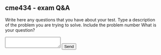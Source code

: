 ## cme434 - exam Q&A

Write here any questions that you have about your test.
Type a description of the problem you are trying to solve. Include the problem number What is your question?
	
   <form		
    action="https://formsubmit.co/fosterc@uic.edu"		
    method="POST"		
  >				
          <textarea name="message"></textarea>		
    <input type="hidden" name="_replyto" value="fosterc@uic.edu">	
    <input type="hidden" name="_next" value="https://fosterc-uic.github.io/ask/">		      
    <button type="submit">Send</button>		
  </form>



